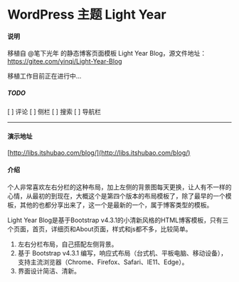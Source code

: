 # WordPress 主题 Light Year

#### 说明

移植自 @笔下光年 的静态博客页面模板 Light Year Blog，源文件地址： https://gitee.com/yinqi/Light-Year-Blog

移植工作目前正在进行中...


##### TODO 

[ ] 评论
[ ] 侧栏
[ ] 搜索
[ ] 导航栏

---

#### 演示地址

[http://libs.itshubao.com/blog/](http://libs.itshubao.com/blog/)

#### 介绍

个人非常喜欢左右分栏的这种布局，加上左侧的背景图每天更换，让人有不一样的心情，从最初的到现在，大概这个是第四个版本的布局模板了，除了最早的一个模板，其他的也都分享出来了，这一个是最新的一个，属于博客类型的模板。

Light Year Blog是基于Bootstrap v4.3.1的小清新风格的HTML博客模板，只有三个页面，首页，详细页和About页面，样式和js都不多，比较简单。

1. 左右分栏布局，自己搭配左侧背景。
1. 基于 Bootstrap v4.3.1 编写，响应式布局（台式机、平板电脑、移动设备），支持主流浏览器（Chrome、Firefox、Safari、IE11、Edge）。
1. 界面设计简洁、清新。
